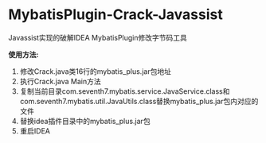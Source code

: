 # MybatisPlugin-Crack-Javassist
Javassist实现的破解IDEA MybatisPlugin修改字节码工具

**使用方法:**
1. 修改Crack.java类16行的mybatis_plus.jar包地址
2. 执行Crack.java Main方法
3. 复制当前目录com.seventh7.mybatis.service.JavaService.class和com.seventh7.mybatis.util.JavaUtils.class替换mybatis_plus.jar包内对应的文件
4. 替换idea插件目录中的mybatis_plus.jar包
5. 重启IDEA
